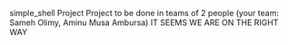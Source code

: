 simple_shell Project
Project to be done in teams of 2 people (your team: Sameh Olimy, Aminu Musa Ambursa)
IT SEEMS WE ARE ON THE RIGHT WAY

